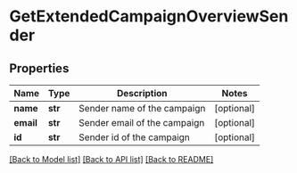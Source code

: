 # GetExtendedCampaignOverviewSender

## Properties
Name | Type | Description | Notes
------------ | ------------- | ------------- | -------------
**name** | **str** | Sender name of the campaign | [optional] 
**email** | **str** | Sender email of the campaign | [optional] 
**id** | **str** | Sender id of the campaign | [optional] 

[[Back to Model list]](../README.md#documentation-for-models) [[Back to API list]](../README.md#documentation-for-api-endpoints) [[Back to README]](../README.md)


